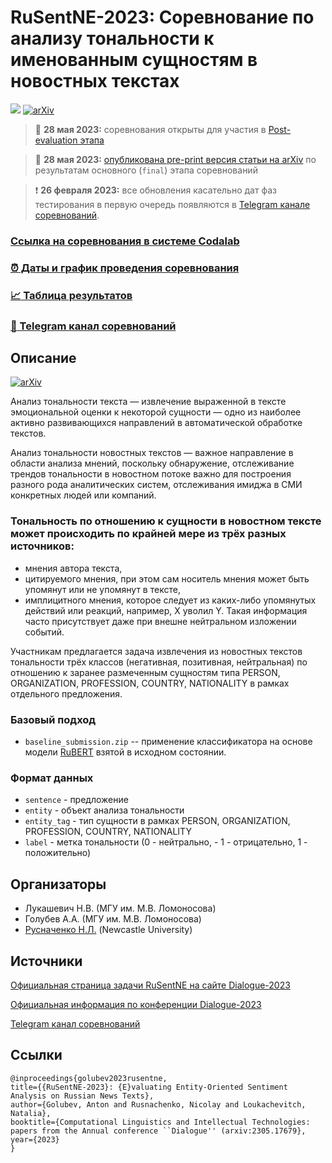 # RuSentNE-2023: Соревнование по анализу тональности к именованным сущностям в новостных текстах
[![](https://img.shields.io/badge/telegram-blue?logo=telegram)](https://t.me/rusentne2023)
[![arXiv](https://img.shields.io/badge/arXiv-2305.17679-b31b1b.svg)](https://arxiv.org/abs/2305.17679)


> :bell: **28 мая 2023:** соревнования открыты для участия в [Post-evaluation этапа](https://codalab.lisn.upsaclay.fr/competitions/9538#results)

> :book: **28 мая 2023:** [опубликована pre-print версия статьи на arXiv](https://arxiv.org/pdf/2305.17679.pdf) по результатам основного (`final`) этапа соревнований

> :exclamation: **26 февраля 2023:** все обновления касательно дат фаз тестирования в первую очередь появляются в [Telegram канале соревнований](https://t.me/rusentne2023).

### [Ссылка на соревнования в системе Codalab](https://codalab.lisn.upsaclay.fr/competitions/9538)
### [:alarm_clock: Даты и график проведения соревнования](https://codalab.lisn.upsaclay.fr/competitions/9538#learn_the_details-terms_and_conditions)
### [:chart_with_upwards_trend:  Таблица результатов](https://codalab.lisn.upsaclay.fr/competitions/9538#results)
### [:newspaper: Telegram канал соревнований](https://t.me/rusentne2023)

## Описание
[![arXiv](https://img.shields.io/badge/arXiv-2305.17679-b31b1b.svg)](https://arxiv.org/abs/2305.17679)

Анализ тональности текста — извлечение выраженной в тексте эмоциональной оценки к некоторой сущности — одно из наиболее активно развивающихся направлений в автоматической обработке текстов. 

Анализ тональности новостных текстов — важное направление в области анализа мнений, поскольку обнаружение, отслеживание трендов тональности в новостном потоке важно для построения разного рода аналитических систем, отслеживания имиджа в СМИ конкретных людей или компаний. 

### Тональность по отношению к сущности в новостном тексте может происходить по крайней мере из трёх разных источников:
* мнения автора текста,
* цитируемого мнения, при этом сам носитель мнения может быть упомянут или не упомянут в тексте,
* имплицитного мнения, которое следует из каких-либо упомянутых действий или реакций, например, X уволил Y. Такая информация часто присутствует даже при внешне нейтральном изложении событий.
    
Участникам предлагается задача извлечения из новостных текстов тональности трёх классов (негативная, позитивная, нейтральная) по отношению к заранее размеченным сущностям типа PERSON, ORGANIZATION, PROFESSION, COUNTRY, NATIONALITY в рамках отдельного предложения.

### Базовый подход
* `baseline_submission.zip` -- применение классификатора на основе модели [RuBERT](https://huggingface.co/DeepPavlov/rubert-base-cased) взятой в исходном состоянии.

### Формат данных
* `sentence` - предложение
* `entity` - объект анализа тональности
* `entity_tag` - тип сущности в рамках PERSON, ORGANIZATION, PROFESSION, COUNTRY, NATIONALITY
* `label` - метка тональности (0 - нейтрально, - 1 - отрицательно, 1 - положительно)

## Организаторы
* Лукашевич Н.В. (МГУ им. М.В. Ломоносова)
* Голубев А.А. (МГУ им. М.В. Ломоносова)
* [Русначенко Н.Л.](https://nicolay-r.github.io/) (Newcastle University)

## Источники

[Официальная страница задачи RuSentNE на сайте Dialogue-2023](https://www.dialog-21.ru/evaluation/2023/rusentne/)

[Официальная информация по конференции Dialogue-2023](https://www.dialog-21.ru/information2023/)

[Telegram канал соревнований](https://t.me/rusentne2023)

## Ссылки

```
@inproceedings{golubev2023rusentne,
title={{RuSentNE-2023}: {E}valuating Entity-Oriented Sentiment Analysis on Russian News Texts},
author={Golubev, Anton and Rusnachenko, Nicolay and Loukachevitch, Natalia},
booktitle={Computational Linguistics and Intellectual Technologies: papers from the Annual conference ``Dialogue'' (arxiv:2305.17679},
year={2023}
}
```
